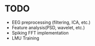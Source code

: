 # TODO

- EEG preprocessing (filtering, ICA, etc.)
- Feature analysis(PSD, wavelet, etc.)
- Spiking FFT implementation
- LMU Training
